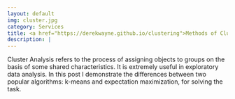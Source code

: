 ```yaml
---
layout: default
img: cluster.jpg
category: Services
title: <a href="https://derekwayne.github.io/clustering">Methods of Cluster Analysis</a>:<br>Comparing K-Means and EM
description: |
---
```

  Cluster Analysis refers to the process of assigning objects to groups on the basis of some shared characteristics. It is extremely useful in exploratory data analysis. In this post I demonstrate the differences between two popular algorithms: k-means and expectation maximization, for solving the task. 
